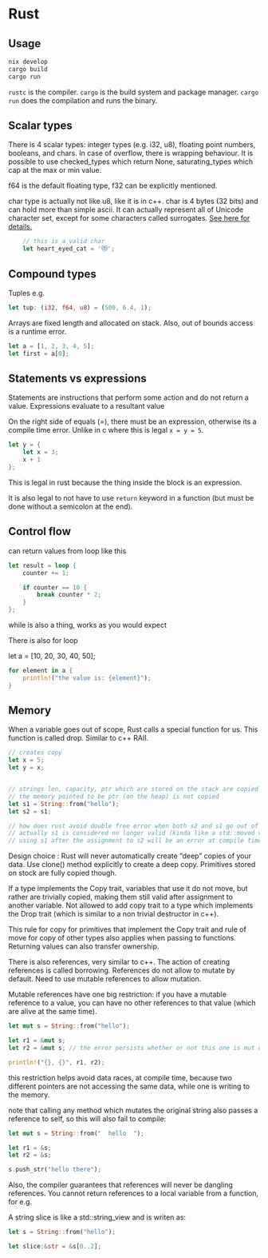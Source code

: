 # Rust

## Usage

```bash
nix develop
cargo build
cargo run
```

`rustc` is the compiler. `cargo` is the build system and package manager. `cargo run` does the compilation and runs the binary.


## Scalar types

There is 4 scalar types: integer types (e.g. i32, u8), floating point numbers, booleans, and chars.
In case of overflow, there is wrapping behaviour. It is possible to use checked_types which return None, saturating_types which cap at the max or min value.

f64 is the default floating type, f32 can be explicitly mentioned.

char type is actually not like u8, like it is in c++. char is 4 bytes (32 bits) and can hold more than simple ascii.
It can actually represent all of Unicode character set, except for some characters called surrogates. [See here for details.](https://stackoverflow.com/a/48465266)

```rust
    // this is a valid char
    let heart_eyed_cat = '😻';
```

## Compound types

Tuples e.g.

```rust
let tup: (i32, f64, u8) = (500, 6.4, 1);
```

Arrays are fixed length and allocated on stack. Also, out of bounds access is a runtime error.

```rust
let a = [1, 2, 3, 4, 5];
let first = a[0];
```

## Statements vs expressions

Statements are instructions that perform some action and do not return a value.
Expressions evaluate to a resultant value

On the right side of equals (=), there must be an expression, otherwise its a compile time error. Unlike in c where this is legal `x = y = 5`.

```rust
let y = {
    let x = 3;
    x + 1
};
```

This is legal in rust because the thing inside the block is an expression.

It is also legal to not have to use `return` keyword in a function (but must be done without a semicolon at the end).

## Control flow

can return values from loop like this

```rust
let result = loop {
    counter += 1;

    if counter == 10 {
        break counter * 2;
    }
};
```

while is also a thing, works as you would expect

There is also for loop

let a = [10, 20, 30, 40, 50];

```rust
for element in a {
    println!("the value is: {element}");
}
```

## Memory

When a variable goes out of scope, Rust calls a special function for us. This function is called drop. Similar to c++ RAII.

```rust
// creates copy
let x = 5;
let y = x;


// strings len, capacity, ptr which are stored on the stack are copied
// the memory pointed to be ptr (on the heap) is not copied
let s1 = String::from("hello");
let s2 = s1;

// how does rust avoid double free error when both s2 and s1 go out of scope
// actually s1 is considered no longer valid (kinda like a std::moved val)
// using s1 after the assignment to s2 will be an error at compile time

```

Design choice : Rust will never automatically create “deep” copies of your data. Use clone() method explicitly to create a deep copy.
Primitives stored on stock are fully copied though.

If a type implements the Copy trait, variables that use it do not move, but rather are trivially copied, making them still valid after assignment to another variable.
Not allowed to add copy trait to a type which implements the Drop trait (which is similar to a non trivial destructor in c++).

This rule for copy for primitives that implement the Copy trait and rule of move for copy of other types also applies when passing to functions. Returning values can also transfer ownership.

There is also references, very similar to c++. The action of creating references is called borrowing. References do not allow to mutate by default. Need to use mutable references to allow mutation.

Mutable references have one big restriction: if you have a mutable reference to a value, you can have no other references to that value (which are alive at the same time).

```rust
let mut s = String::from("hello");

let r1 = &mut s;
let r2 = &mut s; // the error persists whether or not this one is mut or const

println!("{}, {}", r1, r2);
```

this restriction helps avoid data races, at compile time, because two different pointers are not accessing the same data, while one is writing to the memory.

note that calling any method which mutates the original string also passes a reference to self, so this will also fail to compile:

```rust
let mut s = String::from("  hello  ");

let r1 = &s;
let r2 = &s;

s.push_str("hello there");
```

Also, the compiler guarantees that references will never be dangling references. You cannot return references to a local variable from a function, for e.g.

A string slice is like a std::string_view and is writen as:

```rust
let s = String::from("hello");

let slice:&str = &s[0..2];
```

